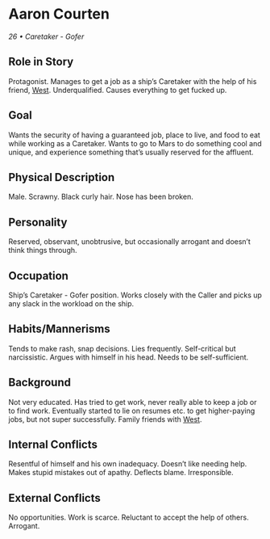 # Aaron Courten

*26 • Caretaker - Gofer*

## Role in Story

Protagonist. Manages to get a job as a ship’s Caretaker with the help of his friend, [West](app://obsidian.md/West). Underqualified. Causes everything to get fucked up.

## Goal

Wants the security of having a guaranteed job, place to live, and food to eat while working as a Caretaker. Wants to go to Mars to do something cool and unique, and experience something that’s usually reserved for the affluent.

## Physical Description

Male. Scrawny. Black curly hair. Nose has been broken.

## Personality

Reserved, observant, unobtrusive, but occasionally arrogant and doesn’t think things through.

## Occupation

Ship’s Caretaker - Gofer position. Works closely with the Caller and picks up any slack in the workload on the ship.

## Habits/Mannerisms

Tends to make rash, snap decisions. Lies frequently. Self-critical but narcissistic. Argues with himself in his head. Needs to be self-sufficient.

## Background

Not very educated. Has tried to get work, never really able to keep a job or to find work. Eventually started to lie on resumes etc. to get higher-paying jobs, but not super successfully. Family friends with [West](app://obsidian.md/West).

## Internal Conflicts

Resentful of himself and his own inadequacy. Doesn’t like needing help. Makes stupid mistakes out of apathy. Deflects blame. Irresponsible.

## External Conflicts

No opportunities. Work is scarce. Reluctant to accept the help of others. Arrogant.
